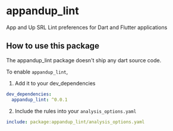 # appandup_lint

App and Up SRL Lint preferences for Dart and Flutter applications

## How to use this package

The appandup_lint package doesn't ship any dart source code.

To enable `appandup_lint`,
1. Add it to your dev_dependencies
```yaml
dev_dependencies:
  appandup_lint: ^0.0.1
```

2. Include the rules into your `analysis_options.yaml`
```yaml
include: package:appandup_lint/analysis_options.yaml
```
